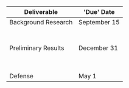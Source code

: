 | Deliverable  |  'Due' Date |
|---|---|
|  Background Research |  September 15 |
|   |   |
|   |   |
|   |   |
|   |   |
|   |   |
|   |   |
|   |   |
| Preliminary Results  |  December 31  |
|   |   |
|   |   |
|   |   |
|   |   |
|   |   |
|   |   |
|   |   |
|   |   |
| Defense  | May 1  |

